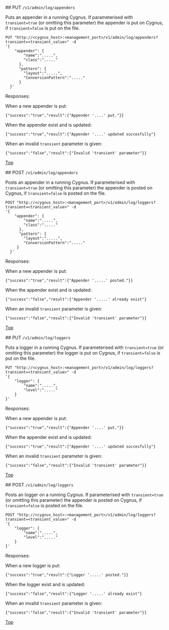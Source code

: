 ##<a name="section14"></a> PUT `/v1/admin/log/appenders`

Puts an appender in a running Cygnus. If parameterised with `transient=true` (or omitting this parameter) the appender is put on Cygnus, if `transient=false` is put on the file.

```
PUT "http://<cygnus_host>:<management_port>/v1/admin/log/appenders?transient=<transient_value>" -d
'{
	"appender": {
		"name":".....",
		"class":"....."
	  },
	  "pattern": {
		"layout":".....",
		"ConversionPattern":"....."  
	  }
  }'
```

Responses:

When a new appender is put:
```
{"success":"true","result":{"Appender '....' put."}}
```

When the appender exist and is updated:
```
{"success":"true","result":{"Appender '....' updated succesfully"}
```

When an invalid `transient` parameter is given:
```
{"success":"false","result":{"Invalid 'transient' parameter"}}
```

[Top](#top)

##<a name="section15"></a> POST `/v1/admin/log/appenders`

Posts an appender in a running Cygnus. If parameterised with `transient=true` (or omitting this parameter) the appender is posted on Cygnus, if `transient=false` is posted on the file.

```
POST "http://<cygnus_host>:<management_port>/v1/admin/log/loggers?transient=<transient_value>" -d
'{
	"appender": {
		"name":".....",
		"class":"....."
	  },
	  "pattern": {
		"layout":".....",
		"ConversionPattern":"....."  
	 }
  }'
```

Responses:

When a new appender is put:
```
{"success":"true","result":{"Appender '.....' posted."}}
```

When the appender exist and is updated:
```
{"success":"false","result":{"Appender '.....' already exist"}
```

When an invalid `transient` parameter is given:
```
{"success":"false","result":{"Invalid 'transient' parameter"}}
```

[Top](#top)

##<a name="section16"></a> PUT `/v1/admin/log/loggers`

Puts a logger in a running Cygnus. If parameterised with `transient=true` (or omitting this parameter) the logger is put on Cygnus, if `transient=false` is put on the file.

```
PUT "http://<cygnus_host>:<management_port>/v1/admin/log/loggers?transient=<transient_value>" -d
'{
	"logger": {
		"name":".....",
		"level":"....."
	}
}'
```

Responses:

When a new appender is put:
```
{"success":"true","result":{"Appender '....' put."}}
```

When the appender exist and is updated:
```
{"success":"true","result":{"Appender '....' updated succesfully"}
```

When an invalid `transient` parameter is given:
```
{"success":"false","result":{"Invalid 'transient' parameter"}}
```

[Top](#top)

##<a name="section17"></a> POST `/v1/admin/log/loggers`

Posts an logger on a running Cygnus. If parameterised with `transient=true` (or omitting this parameter) the appender is posted on Cygnus, if `transient=false` is posted on the file.

```
POST "http://<cygnus_host>:<management_port>/v1/admin/log/loggers?transient=<transient_value>" -d
'{
	"logger": {
		"name":".....",
		"level":"....."
	}
}'
```

Responses:

When a new logger is put:
```
{"success":"true","result":{"Logger '.....' posted."}}
```

When the logger exist and is updated:
```
{"success":"false","result":{"Logger '.....' already exist"}
```

When an invalid `transient` parameter is given:
```
{"success":"false","result":{"Invalid 'transient' parameter"}}
```

[Top](#top)
